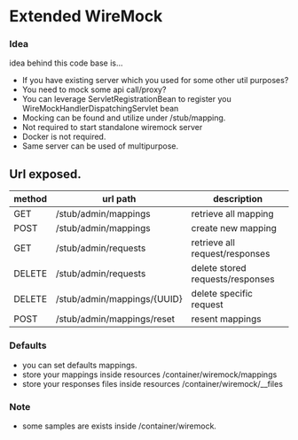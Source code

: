 # Extended WireMock

### Idea
idea behind this code base is...
* If you have existing server which you used for some other util purposes?
* You need to mock some api call/proxy?
* You can leverage ServletRegistrationBean to register you WireMockHandlerDispatchingServlet bean
* Mocking can be found and utilize under /stub/mapping.
* Not required to start standalone wiremock server
* Docker is not required.
* Same server can be used of multipurpose.

## Url exposed.

| method  | url path                    | description                        |
| --------| ----------------------------| -----------------------------------|
| GET     | /stub/admin/mappings        | retrieve all mapping               |
| POST    | /stub/admin/mappings        | create new mapping                 |
| GET     | /stub/admin/requests        | retrieve all request/responses     |
| DELETE  | /stub/admin/requests        | delete stored requests/responses   |
| DELETE  | /stub/admin/mappings/{UUID} | delete specific request             |
| POST    | /stub/admin/mappings/reset  | resent mappings                    |

### Defaults
* you can set defaults mappings.
* store your mappings inside resources /container/wiremock/mappings
* store your responses files inside resources /container/wiremock/__files

### Note

* some samples are exists inside /container/wiremock.
